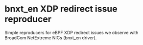 # bnxt_en XDP redirect issue reproducer

Simple reproducers for eBPF XDP redirect issues we observe with BroadCom
NetExtreme NICs (bnxt_en driver).
